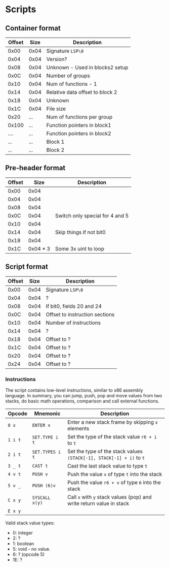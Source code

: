 # Scripts

## Container format

| Offset | Size | Description                     |
| ------ | ---- | ------------------------------- |
| 0x00   | 0x04 | Signature `LSP\0`               |
| 0x04   | 0x04 | Version?                        |
| 0x08   | 0x04 | Unknown - Used in blocks2 setup |
| 0x0C   | 0x04 | Number of groups                |
| 0x10   | 0x04 | Num of functions - 1            |
| 0x14   | 0x04 | Relative data offset to block 2 |
| 0x18   | 0x04 | Unknown                         |
| 0x1C   | 0x04 | File size                       |
| 0x20   | ...  | Num of functions per group      |
| 0x100  | ...  | Function pointers in block1     |
| ....   | ...  | Function pointers in block2     |
| ...    | ...  | Block 1                         |
| ...    | ...  | Block 2                         |

## Pre-header format

| Offset | Size      | Description                     |
| ------ | --------- | ------------------------------- |
| 0x00   | 0x04      |                                 |
| 0x04   | 0x04      |                                 |
| 0x08   | 0x04      |                                 |
| 0x0C   | 0x04      | Switch only special for 4 and 5 |
| 0x10   | 0x04      |                                 |
| 0x14   | 0x04      | Skip things if not bit0         |
| 0x18   | 0x04      |                                 |
| 0x1C   | 0x04 \* 3 | Some 3x uint to loop            |

## Script format

| Offset | Size | Description                    |
| ------ | ---- | ------------------------------ |
| 0x00   | 0x04 | Signature `LSP\0`              |
| 0x04   | 0x04 | ?                              |
| 0x08   | 0x04 | If bit0, fields 20 and 24      |
| 0x0C   | 0x04 | Offset to instruction sections |
| 0x10   | 0x04 | Number of instructions         |
| 0x14   | 0x04 | ?                              |
| 0x18   | 0x04 | Offset to ?                    |
| 0x1C   | 0x04 | Offset to ?                    |
| 0x20   | 0x04 | Offset to ?                    |
| 0x24   | 0x04 | Offset to ?                    |

### Instructions

The script contains low-level instructions, similar to x86 assembly language. In
summary, you can jump, push, pop and move values from two stacks, do basic math
operations, comparison and call external functions.

| Opcode  | Mnemonic        | Description                                                          |
| ------- | --------------- | -------------------------------------------------------------------- |
| `0 x`   | `ENTER x`       | Enter a new stack frame by skipping `x` elements                     |
| `1 i t` | `SET.TYPE i t`  | Set the type of the stack value `r6 + i` to `t`                      |
| `2 i t` | `SET.TYPES i t` | Set the type of the stack values `(STACK[-1], STACK[-1] + i)` to `t` |
| `3 _ t` | `CAST t`        | Cast the last stack value to type `t`                                |
| `4 v t` | `PUSH v`        | Push the value `v` of type `t` into the stack                        |
| `5 v _` | `PUSH (6)v`     | Push the value `r6 + v` of type `6` into the stack                   |
| `C x y` | `SYSCALL x(y)`  | Call `x` with `y` stack values (pop) and write return value in stack |
| `E x y` |                 |

Valid stack value types:

- 0: integer
- 2: ?
- 1: boolean
- 5: void - no value.
- 6: ? (opcode 5)
- 1E: ?
